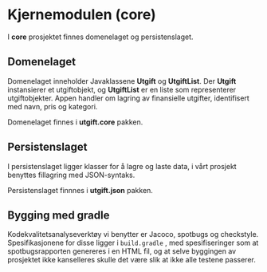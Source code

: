 # Kjernemodulen (core)
I **core** prosjektet finnes domenelaget og  persistenslaget.
## Domenelaget
Domenelaget inneholder Javaklassene **Utgift** og **UtgiftList**. Der **Utgift** instansierer et utgiftobjekt, 
og **UtgiftList** er en liste som representerer utgiftobjekter.
Appen handler om lagring av finansielle utgifter, identifisert med navn, pris og kategori. 

Domenelaget finnes i **utgift.core** pakken.

## Persistenslaget
I persistenslaget ligger klasser for å lagre og laste data, i vårt prosjekt benyttes fillagring med JSON-syntaks.

Persistenslaget finnnes i **utgift.json** pakken.

## Bygging med gradle
Kodekvalitetsanalyseverktøy vi benytter er Jacoco, spotbugs og checkstyle. Spesifikasjonene for disse ligger i `build.gradle` , med spesifiseringer som at spotbugsrapporten genereres i en HTML fil,
og at selve byggingen av prosjektet ikke kanselleres skulle det være slik at ikke alle testene passerer. 